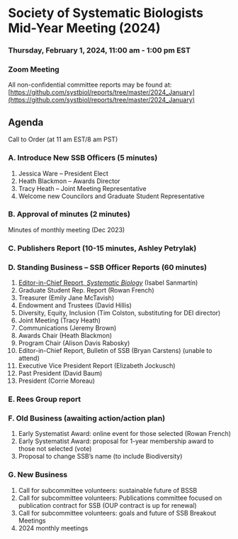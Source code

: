 # Society of Systematic Biologists Mid-Year Meeting (2024)

### Thursday, February 1, 2024, 11:00 am - 1:00 pm EST
### Zoom Meeting

All non-confidential committee reports may be found at: [https://github.com/systbiol/reports/tree/master/2024_January](https://github.com/systbiol/reports/tree/master/2024_January)

## Agenda

Call to Order (at 11 am EST/8 am PST)

### A. Introduce New SSB Officers (5 minutes)

1. Jessica Ware – President Elect
2. Heath Blackmon – Awards Director
3. Tracy Heath – Joint Meeting Representative
4. Welcome new Councilors and Graduate Student Representative

### B. Approval of minutes (2 minutes)

Minutes of monthly meeting (Dec 2023) 

### C. Publishers Report (10-15 minutes, Ashley Petrylak)

### D. Standing Business – SSB Officer Reports (60 minutes)

1. [Editor-in-Chief Report, _Systematic Biology_](https://github.com/systbiol/reports/blob/master/2024_January/EIC-January-2024-Letter.pdf) (Isabel Sanmartín)
2. Graduate Student Rep. Report (Rowan French)
3. Treasurer (Emily Jane McTavish)
4. Endowment and Trustees (David Hillis)
5. Diversity, Equity, Inclusion (Tim Colston, substituting for DEI director)
6. Joint Meeting (Tracy Heath)
7. Communications (Jeremy Brown)
8. Awards Chair (Heath Blackmon)
9. Program Chair (Alison Davis Rabosky)
10. Editor-in-Chief Report, Bulletin of SSB (Bryan Carstens) (unable to attend)
11. Executive Vice President Report (Elizabeth Jockusch)
12. Past President (David Baum)
13. President (Corrie Moreau)

### E. Rees Group report

### F. Old Business (awaiting action/action plan)

1. Early Systematist Award: online event for those selected (Rowan French)
2. Early Systematist Award: proposal for 1-year membership award to those not selected (vote)
3. Proposal to change SSB’s name (to include Biodiversity)

### G. New Business

1. Call for subcommittee volunteers: sustainable future of BSSB
2. Call for subcommittee volunteers: Publications committee focused on publication contract for SSB (OUP contract is up for renewal)
3. Call for subcommittee volunteers: goals and future of SSB Breakout Meetings
4. 2024 monthly meetings
